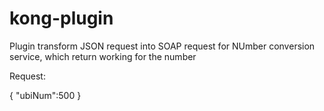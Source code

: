 # kong-plugin

Plugin transform JSON request into SOAP request for NUmber conversion service, which return working for the number

Request:

{
"ubiNum":500
}

